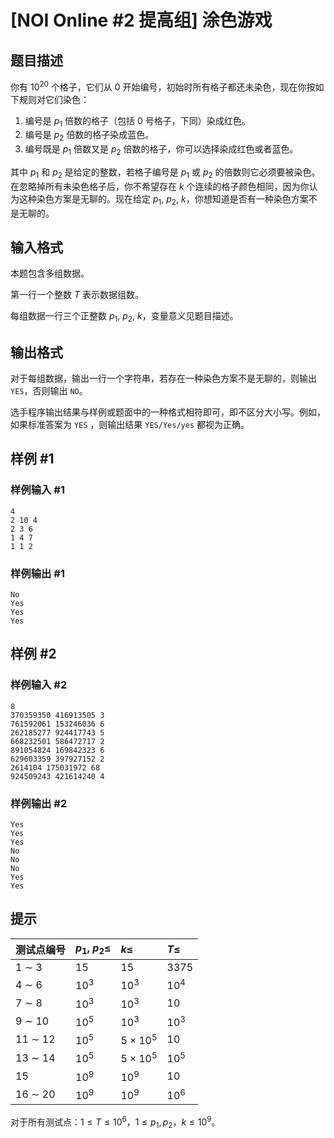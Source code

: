 # [NOI Online #2 提高组] 涂色游戏

## 题目描述

你有 $10^{20}$ 个格子，它们从 $0$ 开始编号，初始时所有格子都还未染色，现在你按如下规则对它们染色：

1. 编号是 $p_1$ 倍数的格子（包括 $0$ 号格子，下同）染成红色。
2. 编号是 $p_2$ 倍数的格子染成蓝色。
3. 编号既是 $p_1$ 倍数又是 $p_2$ 倍数的格子，你可以选择染成红色或者蓝色。

其中 $p_1$ 和 $p_2$ 是给定的整数，若格子编号是 $p_1$ 或 $p_2$ 的倍数则它必须要被染色。在忽略掉所有未染色格子后，你不希望存在 $k$ 个连续的格子颜色相同，因为你认为这种染色方案是无聊的。现在给定 $p_1$, $p_2$, $k$，你想知道是否有一种染色方案不是无聊的。


## 输入格式

本题包含多组数据。

第一行一个整数 $T$ 表示数据组数。

每组数据一行三个正整数 $p_1$, $p_2$, $k$，变量意义见题目描述。

## 输出格式

对于每组数据，输出一行一个字符串，若存在一种染色方案不是无聊的，则输出 `YES`，否则输出 `NO`。

选手程序输出结果与样例或题面中的一种格式相符即可，即不区分大小写。例如，如果标准答案为 `YES` ，则输出结果 `YES/Yes/yes` 都视为正确。

## 样例 #1

### 样例输入 #1
```
4
2 10 4
2 3 6
1 4 7
1 1 2
```

### 样例输出 #1

```
No
Yes
Yes
Yes
```

## 样例 #2

### 样例输入 #2
```
8
370359350 416913505 3
761592061 153246036 6
262185277 924417743 5
668232501 586472717 2
891054824 169842323 6
629603359 397927152 2
2614104 175031972 68
924509243 421614240 4
```

### 样例输出 #2

```
Yes
Yes
Yes
No
No
No
Yes
Yes
```

## 提示

| 测试点编号 | $p_1$, $p_2 \leq$ | $k \leq$ | $T \leq$ |
| :-- | :-- | :-- | :-- |
| 1 $\sim$ 3 | $15$ | $15$ | $3375$ |
| 4 $\sim$ 6 | $10^3$ | $10^3$ | $10^4$ |
| 7 $\sim$ 8 | $10^3$ | $10^3$ | $10$ |
| 9 $\sim$ 10 | $10^5$ | $10^3$ | $10^3$ |
| 11 $\sim$ 12 | $10^5$ | $5 \times 10^5$ | $10$ |
| 13 $\sim$ 14 | $10^5$ | $5 \times 10^5$ | $10^5$ |
| 15 | $10^9$ | $10^9$ | $10$ |
| 16 $\sim$ 20 | $10^9$ | $10^9$ | $10^6$ |

对于所有测试点：$1 \leq T\leq 10^6$，$1\leq p_1,p_2$，$k\le 10^9$。
